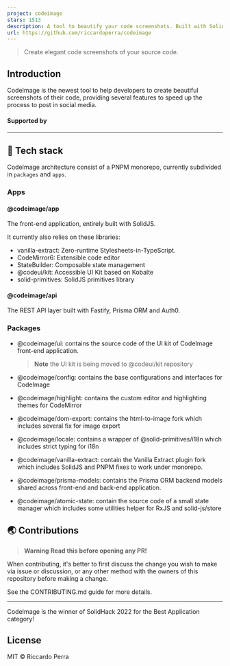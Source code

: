 ```yaml
---
project: codeimage
stars: 1513
description: A tool to beautify your code screenshots. Built with SolidJS and Fastify.
url: https://github.com/riccardoperra/codeimage
---
```


> Create elegant code screenshots of your source code.

Introduction
------------

CodeImage is the newest tool to help developers to create beautiful screenshots of their code, providing several features to speed up the process to post in social media.

#### Supported by

* * *

🤖 Tech stack
-------------

CodeImage architecture consist of a PNPM monorepo, currently subdivided in `packages` and `apps`.

### Apps

#### @codeimage/app

The front-end application, entirely built with SolidJS.

It currently also relies on these libraries:

-   vanilla-extract: Zero-runtime Stylesheets-in-TypeScript.
-   CodeMirror6: Extensible code editor
-   StateBuilder: Composable state management
-   @codeui/kit: Accessible UI Kit based on Kobalte
-   solid-primitives: SolidJS primitives library

#### @codeimage/api

The REST API layer built with Fastify, Prisma ORM and Auth0.

### Packages

-   @codeimage/ui: contains the source code of the UI kit of CodeImage front-end application.
    
    > **Note** the UI kit is being moved to @codeui/kit repository
    
-   @codeimage/config: contains the base configurations and interfaces for CodeImage
-   @codeimage/highlight: contains the custom editor and highlighting themes for CodeMirror
-   @codeimage/dom-export: contains the html-to-image fork which includes several fix for image export
-   @codeimage/locale: contains a wrapper of @solid-primitives/i18n which includes strict typing for i18n
-   @codeimage/vanilla-extract: contain the Vanilla Extract plugin fork which includes SolidJS and PNPM fixes to work under monorepo.
-   @codeimage/prisma-models: contains the Prisma ORM backend models shared across front-end and back-end application.
-   @codeimage/atomic-state: contain the source code of a small state manager which includes some utilities helper for RxJS and solid-js/store

🌏 Contributions
----------------

> **Warning** **Read this before opening any PR!**

When contributing, it's better to first discuss the change you wish to make via issue or discussion, or any other method with the owners of this repository before making a change.

See the CONTRIBUTING.md guide for more details.

* * *

CodeImage is the winner of SolidHack 2022 for the Best Application category!

License
-------

MIT © Riccardo Perra
